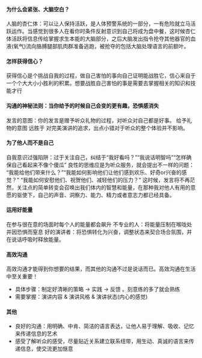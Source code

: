 #### 为什么会紧张、大脑空白？
人脑的杏仁体：可以让人保持活跃，是人体预警系统的一部分，一有危险就立马活跃运作。当感觉到很多人在看你时条件反射意识到自己将成为盘中餐，这时候杏仁体活跃将信息传给掌握求生本能的大脑部分，之后大脑发出指令抢夺其他器官的血液(氧气)流向胳膊腿部肌肉群准备逃跑，被抢夺的包括大脑处理语言的前额叶。

#### 怎样获得信心？
获得信心是个挑战自我的过程，做自己害怕的事向自己证明能战胜它，信心来自于一个个大大小小胜利的积累。想要战胜自己害怕的事是需要去掌握相关的知识和技能才行

#### 沟通的神秘法则：当你给予的时候自己会变的更有趣，恐惧感消失
发言的意图：你的发言是赠予听众礼物的过程，对听众对自己都是好事。
给予礼物的意图 远胜于 对完美演讲的追求，出点小错对于听众的整个体验并不影响。

#### 为了他人而不是自己
自我意识过强陷阱：过于关注自己，纠结于“我好看吗？”“我说话明智吗”“怎样确保自己看起来不像个傻瓜”
良性的思维应是为听众服务，就会提出不一样的问题：
“我能给他们带来什么？”“我能如何影响他们让他们感到欢乐、好奇or兴奋的感觉？”
“我能如何安慰他们、祝贺他们、减轻他们的压力？”
这时候，发言将不再茫然，关注点的简单转变会召唤出我们体内的智慧和能量，在那种我对他人有用的意愿的驱使下，自己的声音、洞察力、能力、精力或者意志力都已经具备。

#### 运用好能量
在参与很在意的场面时每个人的能量都会飙升
不专业的人：将能量压制在喉咙处并因恐惧而窒息
好的演讲者：将恐惧转化为兴奋，调整状态来契合场合氛围，并在说话呼吸时释放能量。

#### 高效沟通
高效沟通才能得到你想要的结果，而其他的沟通不过是说话而已。高效沟通在生活中至关重要！
* 具体步骤：制定好清晰的策略 -> 实践 -> 反馈 。刻意练的多了就会熟练
* 需要掌握：演讲内容 & 演讲风格 & 演讲状态(内心的感觉)

#### 其他
* 良好的沟通：用明确、中肯、简洁的语言表达，让他人易于理解、吸收、记忆来传递信息的艺术
* 感受了解听众的感受，尽量贴近关系建立联系纽带，用生动、真诚的语言来传递信息，使交流更加惬意


